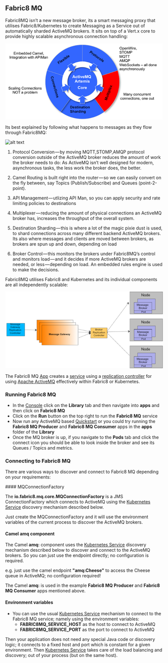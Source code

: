 ## Fabric8 MQ

Fabric8MQ isn’t a new message broker, its a smart messaging proxy that utilises Fabric8/Kubernetes to create Messaging as a Service out of automatically sharded ActiveMQ brokers. It sits on top of a Vert.x core to provide highly scalable asynchronous connection handling:

![alt text](https://raw.githubusercontent.com/fabric8io/fabric8/master/docs/images/fabric8mq.png "Fabric8MQ core")

Its best explained by following what happens to messages as they flow through Fabric8MQ:

![alt text](https://raw.githubusercontent.com/fabric8io/fabric8/master/docs/images/fabric8mqflow.png "Fabric8MQ message flow")

1. Protocol Conversion — by moving MQTT,STOMP,AMQP protocol conversion outside of the ActiveMQ broker reduces the amount of work the broker needs to do: As ActiveMQ isn’t well designed for modern, asynchronous tasks, the less work the broker does, the better.

2. Camel Routing is built right into the router — so we can easily convert on the fly between, say Topics (Publish/Subscribe) and Queues (point-2-point).

3. API Management — utlizing API Man, so you can apply security and rate limiting policies to destinations

4. Multiplexer — reducing the amount of physical connections an ActiveMQ broker has, increases the throughput of the overall system.

5. Destination Sharding — this is where a lot of the magic pixie dust is used, to shard connections across many different backend ActiveMQ brokers. Its also where messages and clients are moved between brokers, as brokers are spun up and down, depending on load

6. Broker Control — this monitors the brokers under Fabric8MQ’s control and monitors load — and it decides if more ActiveMQ brokers are needed, or less — depending on load. An embedded rules engine is used to make the decisions.


Fabric8MQ utilises Fabric8 and Kubernetes and its individual components are all independently scalable:

![alt text](https://raw.githubusercontent.com/fabric8io/fabric8/master/docs/images/fabric8mqscalable.png "Fabric8MQ scales")



The Fabric8 MQ [App](apps.html) creates a [service](services.html) using a [replication controller](replicationControllers.html) for using [Apache ActiveMQ](http://activemq.apache.org/) effectively within Fabric8 or Kubernetes.

### Running Fabric8 MQ

* In the [Console](console.html) click on the **Library** tab and then navigate into **apps** and then click on **Fabric8 MQ**
* Click on the **Run** button on the top right to run the **Fabric8 MQ** service
* Now run any ActiveMQ based [Quickstart](quickstart.html) or you could try running the **Fabric8 MQ Producer** and **Fabric8 MQ Consumer** apps in the **apps** folder of the **Library**
* Once the MQ broker is up, if you navigate to the **Pods** tab and click the connect icon you should be able to look inside the broker and see its Queues / Topics and metrics.

### Connecting to Fabric8 MQ

There are various ways to discover and connect to Fabric8 MQ depending on your requirements:

#### MQConnectionFactory

The **io.fabric8.mq.core.MQConnectionFactory** is a JMS ConnectionFactory which connects to ActiveMQ using the [Kubernetes Service](services.html) discovery mechanism described below.

Just create the MQConnectionFactory and it will use the environment variables of the current process to discover the ActiveMQ brokers.

#### Camel amq component

The Camel **amq:** component uses the [Kubernetes Service](services.html) discovery mechanism described below to discover and connect to the ActiveMQ brokers. So you can just use the endpoint directly; no configuration is required.

e.g. just use the camel endpoint **"amq:Cheese"** to access the Cheese queue in ActiveMQ; no configuration required!

The Camel **amq:** is used in the example **Fabric8 MQ Producer** and **Fabric8 MQ Consumer** apps mentioned above.

#### Environment variables

* You can use the usual [Kubernetes Service](services.html) mechanism to connect to the Fabric8 MQ service; namely using the environment variables:
  * **FABRIC8MQ_SERVICE_HOST** as the host to connect to ActiveMQ
  * **FABRIC8MQ_SERVICE_PORT** as the port to connect to ActiveMQ

Then your application does not need any special Java code or discovery logic; it connects to a fixed host and port which is constant for a given environment. Then [Kubernetes Service](services.html) takes care of the load balancing and discovery; out of your process (but on the same host).

